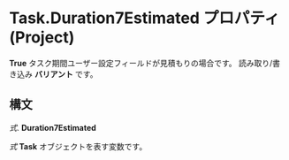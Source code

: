 
# Task.Duration7Estimated プロパティ (Project)

 **True** タスク期間ユーザー設定フィールドが見積もりの場合です。 読み取り/書き込み **バリアント** です。


## 構文

 _式_. **Duration7Estimated**

 _式_ **Task** オブジェクトを表す変数です。

